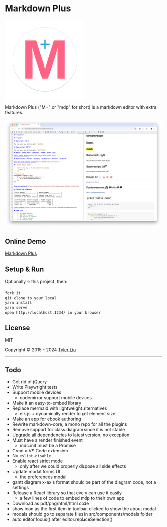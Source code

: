 # Markdown Plus

<img src="docs/icon.svg" alt="icon" width="256" height="256"/>

Markdown Plus ("M+" or "mdp" for short) is a markdown editor with extra features.

![Markdown Plus](screenshot.png)

## Online Demo

[Markdown Plus](https://chuntaoliu.com/markdown-plus/)

## Setup & Run

Optionally :star: this project, then:

```
fork it
git clone to your local
yarn install
yarn serve
open http://localhost:1234/ in your browser
```

## License

MIT

Copyright © 2015 - 2024 [Tyler Liu](https://github.com/tylerlong)

---

## Todo

- Get rid of jQuery
- Write Playwright tests
- Support mobile devices
  - codemirror support mobile devices
- Make it an easy-to-embed library
- Replace mermaid with lightweight alternatives
  - elk.js + dynamically render to get element size
- Make an app for ebook authoring
- Rewrite markdown-core, a mono repo for all the plugins
- Remove support for class diagram since it is not stable
- Upgrade all dependencies to latest version, no exception
- Must have a render finished event
  - mdc.init must be a Promise
- Creat a VS Code extension
- No `eslint-disable`
- Enable react strict mode
  - only after we could properly dispose all side effects
- Update modal forms UI
  - the preferences modal
- gantt diagram x-axis format should be part of the diagram code, not a settings
- Release a React library so that every can use it easily
  - a few lines of code to embed mdp to their own app
- Download as pdf/png/html/html code
- show icon as the first item in toolbar, clicked to show the about modal
- modals should go to separate files in src/components/modals folder
- auto editor.focus() after editor.replaceSelection()
